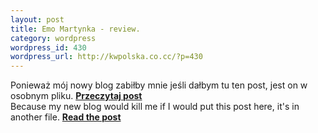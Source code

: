 ```yaml
--- 
layout: post
title: Emo Martynka - review.
category: wordpress
wordpress_id: 430
wordpress_url: http://kwpolska.co.cc/?p=430
---
```

Ponieważ mój nowy blog zabiłby mnie jeśli dałbym tu ten post, jest on w osobnym pliku. **[Przeczytaj post][1]**  
Because my new blog would kill me if I would put this post here, it's in another file. **[Read the post][1]**

 [1]: http://kwcdn.tk/blog-content/emomartynka.html
